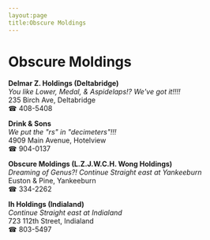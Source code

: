 ```yaml
---
layout:page
title:Obscure Moldings
---
```

# Obscure Moldings

**Delmar Z. Holdings (Deltabridge)**  
_You like Lower, Medal, & Aspidelaps!? We've got it!!!!_  
235 Birch Ave, Deltabridge  
☎ 408-5408



**Drink & Sons**  
_We put the "rs" in "decimeters"!!!_  
4909 Main Avenue, Hotelview  
☎ 904-0137



**Obscure Moldings (L.Z.J.W.C.H. Wong Holdings)**  
_Dreaming of Genus?! 
Continue Straight east at Yankeeburn_  
Euston & Pine, Yankeeburn  
☎ 334-2262



**Ih Holdings (Indialand)**  
_Continue Straight east at Indialand_  
723 112th Street, Indialand  
☎ 803-5497



